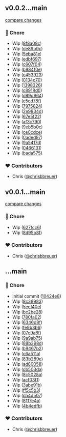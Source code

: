 
## v0.0.2...main

[compare changes](https://github.com/stacksjs/clapp/compare/v0.0.2...main)

### 🏡 Chore

- Wip ([8f8a08c](https://github.com/stacksjs/clapp/commit/8f8a08c))
- Wip ([de89b0c](https://github.com/stacksjs/clapp/commit/de89b0c))
- Wip ([5eba81e](https://github.com/stacksjs/clapp/commit/5eba81e))
- Wip ([edbf697](https://github.com/stacksjs/clapp/commit/edbf697))
- Wip ([c607f04](https://github.com/stacksjs/clapp/commit/c607f04))
- Wip ([b984f0e](https://github.com/stacksjs/clapp/commit/b984f0e))
- Wip ([c453923](https://github.com/stacksjs/clapp/commit/c453923))
- Wip ([0134c70](https://github.com/stacksjs/clapp/commit/0134c70))
- Wip ([1398326](https://github.com/stacksjs/clapp/commit/1398326))
- Wip ([c8918d0](https://github.com/stacksjs/clapp/commit/c8918d0))
- Wip ([d89d964](https://github.com/stacksjs/clapp/commit/d89d964))
- Wip ([e5cd78f](https://github.com/stacksjs/clapp/commit/e5cd78f))
- Wip ([7975824](https://github.com/stacksjs/clapp/commit/7975824))
- Wip ([2e9834d](https://github.com/stacksjs/clapp/commit/2e9834d))
- Wip ([67e5f22](https://github.com/stacksjs/clapp/commit/67e5f22))
- Wip ([af3c790](https://github.com/stacksjs/clapp/commit/af3c790))
- Wip ([9eb5b0c](https://github.com/stacksjs/clapp/commit/9eb5b0c))
- Wip ([ce0cdce](https://github.com/stacksjs/clapp/commit/ce0cdce))
- Wip ([0aded97](https://github.com/stacksjs/clapp/commit/0aded97))
- Wip ([9a5417d](https://github.com/stacksjs/clapp/commit/9a5417d))
- Wip ([0466131](https://github.com/stacksjs/clapp/commit/0466131))
- Wip ([bada575](https://github.com/stacksjs/clapp/commit/bada575))

### ❤️ Contributors

- Chris ([@chrisbbreuer](https://github.com/chrisbbreuer))

## v0.0.1...main

[compare changes](https://github.com/stacksjs/clapp/compare/v0.0.1...main)

### 🏡 Chore

- Wip ([627fcc6](https://github.com/stacksjs/clapp/commit/627fcc6))
- Wip ([8d95b8f](https://github.com/stacksjs/clapp/commit/8d95b8f))

### ❤️ Contributors

- Chris ([@chrisbbreuer](https://github.com/chrisbbreuer))

## ...main


### 🏡 Chore

- Initial commit ([10424e8](https://github.com/stacksjs/clapp/commit/10424e8))
- Wip ([8c38983](https://github.com/stacksjs/clapp/commit/8c38983))
- Wip ([5eef40e](https://github.com/stacksjs/clapp/commit/5eef40e))
- Wip ([bc2be28](https://github.com/stacksjs/clapp/commit/bc2be28))
- Wip ([780fa02](https://github.com/stacksjs/clapp/commit/780fa02))
- Wip ([6346d8f](https://github.com/stacksjs/clapp/commit/6346d8f))
- Wip ([fe9b3b6](https://github.com/stacksjs/clapp/commit/fe9b3b6))
- Wip ([07c9a6f](https://github.com/stacksjs/clapp/commit/07c9a6f))
- Wip ([9a9ab75](https://github.com/stacksjs/clapp/commit/9a9ab75))
- Wip ([88b398d](https://github.com/stacksjs/clapp/commit/88b398d))
- Wip ([b9467b2](https://github.com/stacksjs/clapp/commit/b9467b2))
- Wip ([c6a511a](https://github.com/stacksjs/clapp/commit/c6a511a))
- Wip ([83b289e](https://github.com/stacksjs/clapp/commit/83b289e))
- Wip ([ad80058](https://github.com/stacksjs/clapp/commit/ad80058))
- Wip ([db503da](https://github.com/stacksjs/clapp/commit/db503da))
- Wip ([8c5028a](https://github.com/stacksjs/clapp/commit/8c5028a))
- Wip ([acf03f1](https://github.com/stacksjs/clapp/commit/acf03f1))
- Wip ([3abe91b](https://github.com/stacksjs/clapp/commit/3abe91b))
- Wip ([ff5c5b3](https://github.com/stacksjs/clapp/commit/ff5c5b3))
- Wip ([da4d507](https://github.com/stacksjs/clapp/commit/da4d507))
- Wip ([8117e4a](https://github.com/stacksjs/clapp/commit/8117e4a))
- Wip ([4b4edfb](https://github.com/stacksjs/clapp/commit/4b4edfb))

### ❤️ Contributors

- Chris ([@chrisbbreuer](https://github.com/chrisbbreuer))

